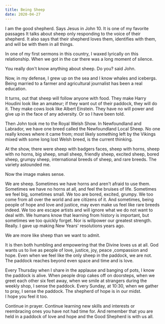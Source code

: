 ```yaml
---
title: Being Sheep
date: 2020-04-27
---
```



I am the good shepherd. Says Jesus in John 10.  It is one of my favorite passages It talks about sheep only responding 
to the voice of their shepherd.  It also says that their shepherd loves them, identifies with them, and will be with 
them in all things.

In one of my first sermons in this country, I waxed lyrically on this relationship.  When we got in the 
car there was a long moment of silence.

You really don't know anything about sheep. Do you?  said John.

Now, in my defense, I grew up on the sea and I know whales and icebergs.  Being married to a farmer and agricultural 
journalist has been a real education.

It turns, out that sheep will follow anyone with food.  They make Harry Houdini look like an amateur; if they want out
of their paddock, they will do it. They make cows look like Albert Einstein.  They have no will power and give up in the 
face of any adversity. Or so I have been told.

Then John took me to the Royal Welsh Show.  In Newfoundland and Labrador, we have one breed called the Newfoundland Local
Sheep.  No one really knows where it came from; most likely something left by the Vikings mixed with some long lost 
Welsh breed, is the current thinking.

At the show, there were sheep with badgers faces, sheep with horns, sheep with no horns, big sheep, small sheep, friendly 
sheep, excited sheep, bored sheep, grumpy sheep, international breeds of sheep, and rare breeds.  The variety astounded me. 

Now the image makes sense. 

We are sheep.  Sometimes we have horns and aren't afraid to use them. Sometimes we have no horns at all, and feel the
bruises of life.  Sometimes we feel big, sometimes small.  We too are bored, excited, grumpy.  We too come from all over
the world and are citizens of it.  And sometimes, being people of hope and love and justice, may even make us feel like 
rare breeds indeed.  We too are escape artists and will ignore what we do not want to deal with.  We humans know that 
learning from history is important, but sometimes we too quickly forget. Nor is willpower our greatest strength.  Really.
I gave up making New Years' resolutions years ago. 

We are more like sheep than we want to admit.

It is then both humbling and empowering that the Divine loves us at all.  God wants us to live as people of love, justice,
joy, peace ,compassion and hope.  Even when we feel like the only sheep in the paddock, we are not.  The paddock reaches 
beyond even space and time and is love.

Every Thursday when I share in the applause and banging of pots, I know the paddock is alive.  When people drop cakes off 
on doorsteps, when we greet each other six feet away, when we smile at strangers during the weekly shop, I sense the 
paddock.  Every Sunday, at 10:30, when we gather to pray, I sense the paddock.  The shepherd of hope is in our midst.  
I hope you feel it too.

Continue in prayer.  Continue learning new skills and interests or reembracing ones you have not had time for.  And 
remember that you are held in a paddock of love and hope and the Good Shepherd is with us all.


